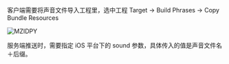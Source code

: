 客户端需要将声音文件导入工程里，选中工程 Target -> Build Phrases -> Copy Bundle Resources 

![MZIDPY](https://gitee.com/threecornerstones/ThreeCornerstones_Pic/raw/master/uPic/MZIDPY.png)

服务端推送时，需要指定 iOS 平台下的 sound 参数，具体传入的值是声音文件名＋后缀。